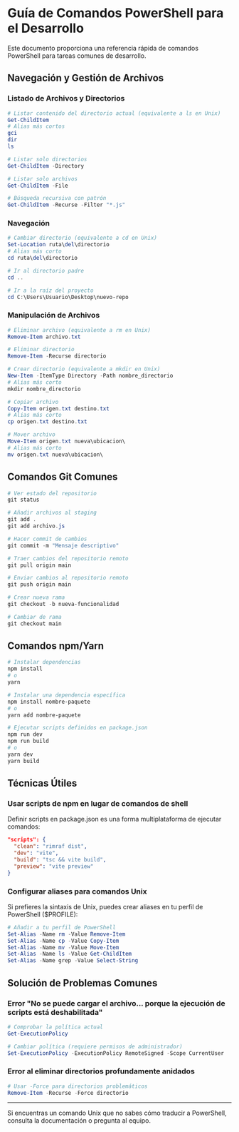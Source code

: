 # Guía de Comandos PowerShell para el Desarrollo

Este documento proporciona una referencia rápida de comandos PowerShell para tareas comunes de desarrollo.

## Navegación y Gestión de Archivos

### Listado de Archivos y Directorios
```powershell
# Listar contenido del directorio actual (equivalente a ls en Unix)
Get-ChildItem
# Alias más cortos
gci
dir
ls

# Listar solo directorios
Get-ChildItem -Directory

# Listar solo archivos
Get-ChildItem -File

# Búsqueda recursiva con patrón
Get-ChildItem -Recurse -Filter "*.js"
```

### Navegación
```powershell
# Cambiar directorio (equivalente a cd en Unix)
Set-Location ruta\del\directorio
# Alias más corto
cd ruta\del\directorio

# Ir al directorio padre
cd ..

# Ir a la raíz del proyecto
cd C:\Users\Usuario\Desktop\nuevo-repo
```

### Manipulación de Archivos
```powershell
# Eliminar archivo (equivalente a rm en Unix)
Remove-Item archivo.txt

# Eliminar directorio
Remove-Item -Recurse directorio

# Crear directorio (equivalente a mkdir en Unix)
New-Item -ItemType Directory -Path nombre_directorio
# Alias más corto
mkdir nombre_directorio

# Copiar archivo
Copy-Item origen.txt destino.txt
# Alias más corto
cp origen.txt destino.txt

# Mover archivo
Move-Item origen.txt nueva\ubicacion\
# Alias más corto
mv origen.txt nueva\ubicacion\
```

## Comandos Git Comunes

```powershell
# Ver estado del repositorio
git status

# Añadir archivos al staging
git add .
git add archivo.js

# Hacer commit de cambios
git commit -m "Mensaje descriptivo"

# Traer cambios del repositorio remoto
git pull origin main

# Enviar cambios al repositorio remoto
git push origin main

# Crear nueva rama
git checkout -b nueva-funcionalidad

# Cambiar de rama
git checkout main
```

## Comandos npm/Yarn

```powershell
# Instalar dependencias
npm install
# o
yarn

# Instalar una dependencia específica
npm install nombre-paquete
# o
yarn add nombre-paquete

# Ejecutar scripts definidos en package.json
npm run dev
npm run build
# o
yarn dev
yarn build
```

## Técnicas Útiles

### Usar scripts de npm en lugar de comandos de shell
Definir scripts en package.json es una forma multiplataforma de ejecutar comandos:

```json
"scripts": {
  "clean": "rimraf dist",
  "dev": "vite",
  "build": "tsc && vite build",
  "preview": "vite preview"
}
```

### Configurar aliases para comandos Unix

Si prefieres la sintaxis de Unix, puedes crear aliases en tu perfil de PowerShell ($PROFILE):

```powershell
# Añadir a tu perfil de PowerShell
Set-Alias -Name rm -Value Remove-Item
Set-Alias -Name cp -Value Copy-Item
Set-Alias -Name mv -Value Move-Item
Set-Alias -Name ls -Value Get-ChildItem
Set-Alias -Name grep -Value Select-String
```

## Solución de Problemas Comunes

### Error "No se puede cargar el archivo... porque la ejecución de scripts está deshabilitada"
```powershell
# Comprobar la política actual
Get-ExecutionPolicy

# Cambiar política (requiere permisos de administrador)
Set-ExecutionPolicy -ExecutionPolicy RemoteSigned -Scope CurrentUser
```

### Error al eliminar directorios profundamente anidados
```powershell
# Usar -Force para directorios problemáticos
Remove-Item -Recurse -Force directorio
```

---

Si encuentras un comando Unix que no sabes cómo traducir a PowerShell, consulta la documentación o pregunta al equipo. 